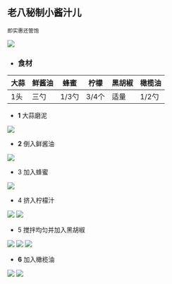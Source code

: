 ## **老八秘制小酱汁儿**
 `即实惠还管饱`
 
![](http://tiebapic.baidu.com/forum/w%3D580/sign=aa9b5e276a2eb938ec6d7afae56385fe/9fbab3b7d0a20cf4cfd1a31933094b36adaf9968.jpg?tbpicau=2023-02-04-05_c5ab9b836c85251d102b0397dc89d48e)

* ### 食材

大蒜 | 鲜酱油 | 蜂蜜 | 柠檬 |黑胡椒|橄榄油
---- | ------ | ---- | ---- | ---- | ----
1头  | 三勺   | 1/3勺| 3/4个|适量  |1/2勺  


* **1** 大蒜磨泥

![](http://tiebapic.baidu.com/forum/w%3D580/sign=b370f8a4dd22720e7bcee2f24bca0a3a/4c2b622762d0f7032b08c81a4dfa513d2797c573.jpg?tbpicau=2023-02-04-05_39a257ae45151c071849dbf63845d528)


* **2** 倒入鲜酱油 

![](http://tiebapic.baidu.com/forum/w%3D580/sign=3e25640274adcbef01347e0e9cae2e0e/2f68342ac65c1038bdc49304f7119313b17e8973.jpg?tbpicau=2023-02-04-05_2cdadc0a001b6eb56e41d1a85211a7d4)

* 3 加入蜂蜜

![](http://tiebapic.baidu.com/forum/w%3D580/sign=ffa1a70a5b178a82ce3c7fa8c602737f/172b72f082025aafd988230dbeedab64024f1a72.jpg?tbpicau=2023-02-04-05_ef1275e10b7d207c5bc9fb77bdabf1a7)

* 4 挤入柠檬汁

![](http://tiebapic.baidu.com/forum/w%3D580/sign=918040ce5a30e924cfa49c397c096e66/b5b5a8773912b31b26d990efc318367adbb4e17c.jpg?tbpicau=2023-02-04-05_bf7d3be9397d17a7ea1818b06095c3f2)
![](http://tiebapic.baidu.com/forum/w%3D580/sign=0d64600c143d26972ed3085565fab24f/6f394d086e061d95a7f36afe3ef40ad163d9ca7c.jpg?tbpicau=2023-02-04-05_312eb546b1a4ae0ae9b59df184a256a0)


* 5 搅拌均匀并加入黑胡椒

![](http://tiebapic.baidu.com/forum/w%3D580/sign=45e95c5e1bdf8db1bc2e7c6c3922dddb/212991ef76c6a7efd792f5e0b8faaf51f2de667c.jpg?tbpicau=2023-02-04-05_25dc890f313ab4df5507025ad9fa8e5d)
![](http://tiebapic.baidu.com/forum/w%3D580/sign=7d810395b3246b607b0eb27cdbf91a35/9fd63c6d55fbb2fb809e05d40a4a20a44723dc7c.jpg?tbpicau=2023-02-04-05_9b2e78cd51f39d1f36ed55a659589e08)
![](http://tiebapic.baidu.com/forum/w%3D580/sign=2d97baed4bf41bd5da53e8fc61db81a0/fdff9e3df8dcd100ea28a5e7378b4710b8122f7c.jpg?tbpicau=2023-02-04-05_41b76d4fe475fede36426a0008d6a24b)


* **6** 加入橄榄油

![](http://tiebapic.baidu.com/forum/w%3D580/sign=da7d622727d9f2d3201124e799ed8a53/4decb21c8701a18b265f4f89db2f07082938fe7d.jpg?tbpicau=2023-02-04-05_e19851bfe68c96bf3ae8f05f6d79676f)
![](http://tiebapic.baidu.com/forum/w%3D580/sign=831c628d47087bf47dec57e1c2d2575e/1c8c4bed2e738bd42d95eff7e48b87d6267ff97d.jpg?tbpicau=2023-02-04-05_253b997fd329bf19d7fceb8723fbec33)



